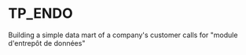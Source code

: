 # TP_ENDO
Building a simple data mart of a company's customer calls for "module d'entrepôt de données"
